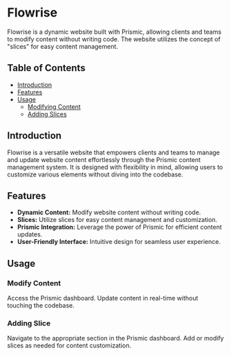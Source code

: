 # Flowrise

Flowrise is a dynamic website built with Prismic, allowing clients and teams to modify content without writing code. The website utilizes the concept of "slices" for easy content management.

## Table of Contents

- [Introduction](#introduction)
- [Features](#features)
- [Usage](#usage)
  - [Modifying Content](#modifying-content)
  - [Adding Slices](#adding-slices)


## Introduction

Flowrise is a versatile website that empowers clients and teams to manage and update website content effortlessly through the Prismic content management system. It is designed with flexibility in mind, allowing users to customize various elements without diving into the codebase.

## Features

- **Dynamic Content:** Modify website content without writing code.
- **Slices:** Utilize slices for easy content management and customization.
- **Prismic Integration:** Leverage the power of Prismic for efficient content updates.
- **User-Friendly Interface:** Intuitive design for seamless user experience.


## Usage 

### Modify Content 


Access the Prismic dashboard.
Update content in real-time without touching the codebase.



### Adding Slice 

Navigate to the appropriate section in the Prismic dashboard.
Add or modify slices as needed for content customization.

